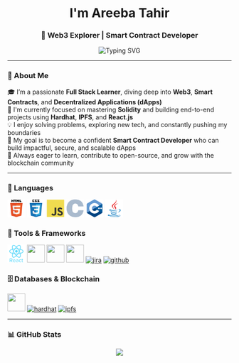 <h1 align="center">I'm Areeba Tahir</h1>
<h3 align="center">🚀 Web3 Explorer | Smart Contract Developer </h3>

<p align="center">
  <img src="https://readme-typing-svg.herokuapp.com?font=Fira+Code&weight=500&size=22&pause=1000&color=02F0D7&center=true&vCenter=true&multiline=true&width=1000&height=80&lines=Building+Decentralized+Dreams+with+Solidity+💡;Frontend+to+Blockchain+:+Bridging+both+worlds+🌐" alt="Typing SVG" />
</p>

---

### 🔗 About Me

🎓 I’m a passionate **Full Stack Learner**, diving deep into **Web3**, **Smart Contracts**, and **Decentralized Applications (dApps)**  
🧠 I'm currently focused on mastering **Solidity** and building end-to-end projects using **Hardhat**, **IPFS**, and **React.js**  
💡 I enjoy solving problems, exploring new tech, and constantly pushing my boundaries  
🎯 My goal is to become a confident **Smart Contract Developer** who can build impactful, secure, and scalable dApps  
🌱 Always eager to learn, contribute to open-source, and grow with the blockchain community  

---

### 🧰 Languages
<p align="left">
  <a href="https://www.w3.org/html/" target="_blank"><img src="https://raw.githubusercontent.com/devicons/devicon/master/icons/html5/html5-original-wordmark.svg" width="40" height="40" /></a>
  <a href="https://www.w3schools.com/css/" target="_blank"><img src="https://raw.githubusercontent.com/devicons/devicon/master/icons/css3/css3-original-wordmark.svg" width="40" height="40" /></a>
  <a href="https://developer.mozilla.org/en-US/docs/Web/JavaScript" target="_blank"><img src="https://raw.githubusercontent.com/devicons/devicon/master/icons/javascript/javascript-original.svg" width="40" height="40" /></a>
  <a href="https://www.cprogramming.com/" target="_blank"><img src="https://raw.githubusercontent.com/devicons/devicon/master/icons/c/c-original.svg" width="40" height="40" /></a>
  <a href="https://www.w3schools.com/cpp/" target="_blank"><img src="https://raw.githubusercontent.com/devicons/devicon/master/icons/cplusplus/cplusplus-original.svg" width="40" height="40" /></a>
  <a href="https://www.java.com" target="_blank"><img src="https://raw.githubusercontent.com/devicons/devicon/master/icons/java/java-original.svg" width="40" height="40" /></a>
</p>

### 🧹 Tools & Frameworks
<p align="left">
  <a href="https://reactjs.org/" target="_blank"><img src="https://raw.githubusercontent.com/devicons/devicon/master/icons/react/react-original-wordmark.svg" width="40" height="40" /></a>
  <a href="https://code.visualstudio.com/" target="_blank"><img src="https://cdn.jsdelivr.net/gh/devicons/devicon/icons/vscode/vscode-original.svg" width="40" height="40" /></a>
  <a href="https://git-scm.com/" target="_blank"><img src="https://www.vectorlogo.zone/logos/git-scm/git-scm-icon.svg" width="40" height="40" /></a>
  <a href="https://figma.com/" target="_blank"><img src="https://www.vectorlogo.zone/logos/figma/figma-icon.svg" width="40" height="40" /></a>
  <a href="https://www.atlassian.com/software/jira" target="_blank"><img src="https://img.shields.io/badge/Jira-0052CC?style=flat&logo=jira&logoColor=white" alt="jira"/></a>
  <a href="https://github.com/" target="_blank"><img src="https://img.shields.io/badge/GitHub-181717?style=flat&logo=github&logoColor=white" alt="github"/></a>
</p>

### 🗄️ Databases & Blockchain
<p align="left">
  <a href="https://soliditylang.org/" target="_blank"><img src="https://cdn.jsdelivr.net/gh/devicons/devicon/icons/solidity/solidity-original.svg" width="40" height="40" /></a>
  <a href="https://hardhat.org/" target="_blank"><img src="https://img.shields.io/badge/Hardhat-20232A?style=flat&logo=ethereum&logoColor=yellow" alt="hardhat" /></a>
  <a href="https://ipfs.tech/" target="_blank"><img src="https://img.shields.io/badge/IPFS-46BC99?style=flat&logo=ipfs&logoColor=white" alt="ipfs" /></a>
</p>

---

### 📊 GitHub Stats

<p align="center">
  <img src="https://github-readme-stats.vercel.app/api?username=areebatahir11&show_icons=true&theme=tokyonight" width="45%" />
</p>
